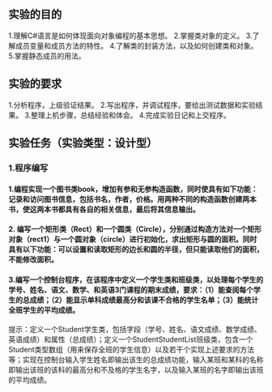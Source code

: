 ## 实验的目的
1.理解C#语言是如何体现面向对象编程的基本思想。
2.掌握类对象的定义。
3.了解成员变量和成员方法的特性。
4.了解类的封装方法，以及如何创建类和对象。
5.掌握静态成员的用法。
## 实验的要求
1.分析程序，上级验证结果。
2.写出程序，并调试程序，要给出测试数据和实验结果。
3.整理上机步骤，总结经验和体会。
4.完成实验日记和上交程序。
## 实验任务（实验类型：设计型）
### 1.程序编写

#### 1.编程实现一个图书类book，增加有参和无参构造函数，同时使具有如下功能：记录和访问图书信息，包括书名，作者，价格。用两种不同的构造函数创建两本书，使这两本书都具有各自的相关信息，最后将其信息输出。

#### 2. 编写一个矩形类（Rect）和一个圆类（Circle），分别通过构造方法对一个矩形对象（rect1）与一个圆对象（circle）进行初始化，求出矩形与圆的面积。同时具有以下功能：可以设置和读取矩形的边长和圆的半径，但只能读取他们的面积，不能修改面积。

#### 3.编写一个控制台程序，在该程序中定义一个学生类和班级类，以处理每个学生的学号、姓名、语文、数学、和英语3门课程的期末成绩，要求：（1）能查阅每个学生的总成绩；（2）能显示单科成绩最高分和该课不合格的学生名单；（3）能统计全班学生的平均成绩。

提示：定义一个Student学生类，包括字段（学号、姓名、语文成绩、数学成绩、英语成绩）和属性（总成绩）；定义一个StudentStudentList班级类，包含一个Student类型数组（用来保存全班的学生信息）以及若干个实现上述要求的方法等；实现在控制台输入学生姓名即输出该生的总成绩功能，输入某班和某科的名称即输出该班的该科的最高分和不及格的学生名字，以及输入某班的名字即输出该班的平均成绩。



